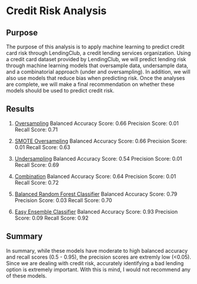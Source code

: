 # Credit Risk Analysis

## Purpose
The purpose of this analysis is to apply machine learning to predict credit card risk through LendingClub, a credit lending services organization. Using a credit card dataset provided by LendingClub, we will predict lending risk through machine learning models that oversample data, undersample data, and a combinatorial approach (under and oversampling). In addition, we will also use models that reduce bias when predicting risk. Once the analyses are complete, we will make a final recommendation on whether these models should be used to predict credit risk.

## Results
1. [Oversampling](https://github.com/AkifEltahir96/Credit_Risk_Analysis/blob/main/Pictures/Oversampling.png)
Balanced Accuracy Score: 0.66
Precision Score: 0.01
Recall Score: 0.71

2. [SMOTE Oversampling](https://github.com/AkifEltahir96/Credit_Risk_Analysis/blob/main/Pictures/SMOTE-Oversampling.png)
Balanced Accuracy Score: 0.66
Precision Score: 0.01
Recall Score: 0.63

3. [Undersampling](https://github.com/AkifEltahir96/Credit_Risk_Analysis/blob/main/Pictures/Undersampling.png)
Balanced Accuracy Score: 0.54
Precision Score: 0.01
Recall Score: 0.69

4. [Combination](https://github.com/AkifEltahir96/Credit_Risk_Analysis/blob/main/Pictures/Combination.png)
Balanced Accuracy Score: 0.64
Precision Score: 0.01
Recall Score: 0.72

5. [Balanced Random Forest Classifier](https://github.com/AkifEltahir96/Credit_Risk_Analysis/blob/main/Pictures/Balanced-Random-Forest.png)
Balanced Accuracy Score: 0.79
Precision Score: 0.03
Recall Score: 0.70

6. [Easy Ensemble Classifier](https://github.com/AkifEltahir96/Credit_Risk_Analysis/blob/main/Pictures/Easy-Ensemble.png)
Balanced Accuracy Score: 0.93
Precision Score: 0.09
Recall Score: 0.92

## Summary

In summary, while these models have moderate to high balanced accuracy and recall scores (0.5 - 0.95), the precision scores are extremly low (<0.05). Since we are dealing with credit risk, accurately identifying a bad lending option is extremely important. With this is mind, I would not recommend any of these models.
